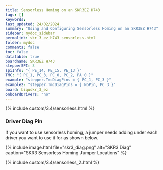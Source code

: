 ```yaml
---
title: Sensorless Homing on an SKR3EZ H743
tags: []
keywords: 
last_updated: 24/02/2024
summary: "Using and Configuring Sensorless Homing on an SKR3EZ H743"
sidebar: mydoc_sidebar
permalink: skr_3_ez_h743_sensorless.html
folder: mydoc
comments: false
toc: false
datatable: true
boardname: SKR3EZ H743
stepperSPI: 3
spiInfo: "{ PE_14, PE_15, PE_13 }"
TMC: "{ PC_1, PC_3, PC_0, PC_2, PA_0 }"
example: "stepper.TmcDiagPins = { PC_1, PC_3 }"
example2: "stepper.TmcDiagPins = { NoPin, PC_3 }"
board: biquskr_3_ez
onboardDrivers: "no"
---
```


{% include custom/3.4/sensorless.html %}

### Driver Diag Pin

If you want to use sensorless homing, a jumper needs adding under each driver you want to use it for as shown below.

{% include image.html file="skr3_diag.png" alt="SKR3 Diag" caption="SKR3 Sensorless Homing Jumper Locations" %}

{% include custom/3.4/sensorless_2.html %}

